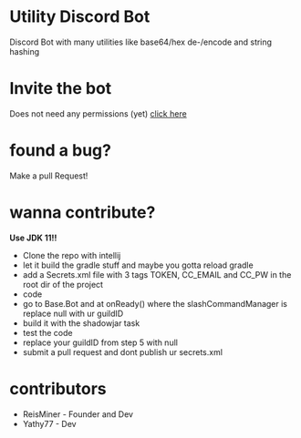 # Utility Discord Bot
Discord Bot with many utilities like base64/hex de-/encode and string hashing

# Invite the bot
Does not need any permissions (yet)
[click here](https://discord.com/api/oauth2/authorize?client_id=897819560902787133&permissions=131072&scope=bot%20applications.commands)

# found a bug?
Make a pull Request!

# wanna contribute?

**Use JDK 11!!**

- Clone the repo with intellij
- let it build the gradle stuff and maybe you gotta reload gradle
- add a Secrets.xml file with 3 tags TOKEN, CC_EMAIL and CC_PW in the root dir of the project
- code
- go to Base.Bot and at onReady() where the slashCommandManager is replace null with ur guildID 
- build it with the shadowjar task
- test the code
- replace your guildID from step 5 with null
- submit a pull request and dont publish ur secrets.xml

# contributors

- ReisMiner - Founder and Dev
- Yathy77 - Dev
